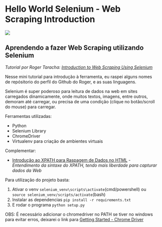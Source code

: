 # Hello World Selenium - Web Scraping Introduction

<img src="https://external-content.duckduckgo.com/iu/?u=https%3A%2F%2Fledatascientist.com%2Fwp-content%2Fuploads%2F2020%2F01%2Fselenium_python-1024x575.png&f=1&nofb=1" />

## Aprendendo a fazer Web Scraping utilizando Selenium
*Tutorial por Roger Taracha: [Introduction to Web Scraping Using Selenium](https://medium.com/the-andela-way/introduction-to-web-scraping-using-selenium-7ec377a8cf72)*

Nesse mini tutorial para introdução à ferramenta, eu raspei alguns nomes de repósitorio do perfil do Github do Roger, e as suas linguagens. 

Selenium é super poderoso para leitura de dados na web em sites carregados dinamicamente, onde muitos textos, imagens, entre outros, demoram até carregar, ou precisa de uma condição (clique no botão/scroll do mouse) para carregar.

Ferramentas utilizadas:
* Python
* Selenium Library
* ChromeDriver
* Virtualenv para criação de ambientes virtuais

Complementar:
* [Introdução ao XPATH para Raspagem de Dados no HTML](https://escoladedados.org/tutoriais/xpath-para-raspagem-de-dados-em-html) - *Entendimento da sintaxe do XPATH, tendo mais liberdade para capturar dados da Web*

Para utilização do projeto basta:
1. Ativar o venv `selenium_venv\scripts\activate`(cmd/powershell) ou `source selenium_venv/scripts/activate`(bash)
2. Instalar as dependencias `pip install -r requirements.txt`
3. E rodar o programa `python setup.py`

OBS: É necessário adicionar o chromedriver no PATH se tiver no windows para evitar erros, deixarei o link para [Getting Started - Chrome Driver](https://chromedriver.chromium.org/getting-started)
